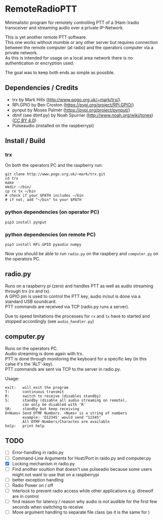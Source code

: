 # RemoteRadioPTT

Minimalistic program for remotely controlling PTT of a (Ham-)radio transceiver and streaming audio over a private IP-Network.

This is yet another remote PTT software.  
This one works without mumble or any other server but requires connection between the remote computer (at radio) and the operators computer via a private network.  
As this is intended for usage on a local area network there is no authentication or encryption used.  

The goal was to keep both ends as simple as possible.


## Dependencies / Credits

* trx by Mark Hills (http://www.pogo.org.uk/~mark/trx/). 
* RPi.GPIO by Ben Croston (https://pypi.org/project/RPi.GPIO/)
* pynput by Moses Palmér (https://pypi.org/project/pynput/)
* dtmf (see dtmf.py) by Noah Spurrier (http://www.noah.org/wiki/tones) ([CC BY 4.0](https://creativecommons.org/licenses/by/4.0/))
* Pulseaudio (installed on the raspberrypi)

## Install / Build

### trx
On both the operators PC and the raspberry run:

```
git clone http://www.pogo.org.uk/~mark/trx.git
cd trx
make
mkdir ~/bin/
cp rx tx ~/bin
# check if your $PATH includes ~/bin
# if not, add "~/bin" to your $PATH
```

### python dependencies (on operator PC)
```
pip3 install pynput
```

### python dependencies (on remote PC)
```
pip3 install RPi.GPIO pyaudio numpy
```

Now you should be able to run `radio.py` on the raspbery and `computer.py` on the operators PC.

## radio.py

Runs on a raspberry pi (zero) and handles PTT as well as audio streaming through trx (rx and tx).  
A GPIO pin is used to control the PTT key, audio in/out is done via a standard USB soundcard.  
PTT commands are received via TCP (radio.py runs a server).

Due to speed limitations the processes for `rx` and `tx` have to started and stopped accordingly (see `audio_handler.py`)


## computer.py

Runs on the operators PC.  
Audio streaming is done again with trx.  
PTT is done through monitoring the keyboard for a specific key (in this calse it's the 'ALT'-key).  
PTT commands are sent via TCP to the server in radio.py.

Usage:  

```
exit:   will exit the program
T:      continuous transmit
R:      switch to receive (disables standby)
S:      standby (disable all audio streaming on remote),
        can only be disabled with 'R'
SR:     standby but keep receiving
D<Nums> Send DTMF Numbers. <Nums> is a string of numbers
        example: 'D12345' would send "12345"
        All DTMF-Numbers/Charactes are available
help:   print help 
```


## TODO
- [ ] Error-handling in radio.py
- [ ] Command-Line Arguments for Host/Port in raido.py and computer.py
- [x] Locking mechanism in radio.py
- [ ] Find another soultion that doesn't use pulseadio because some users might not want to use that on a raspberrypi
- [ ] better exception handling
- [ ] Radio Power on / off
- [ ] Interlock to prevent radio access while other applications e.g. direwolf are in control
- [ ] find reason for latency / reason why audio is not audible for the first few seconds when switching to receive
- [ ] Move argument handling to separate file class (as it is the same for )
